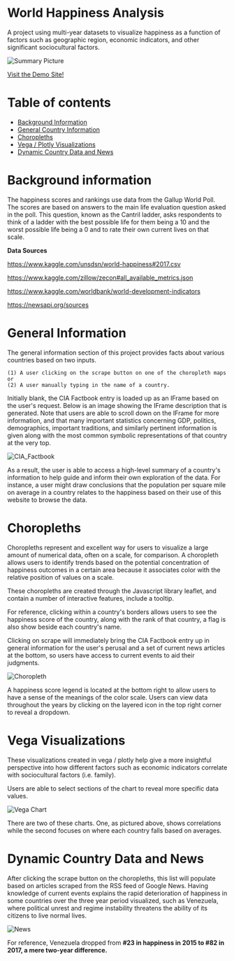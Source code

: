 # World Happiness Analysis
A project using multi-year datasets to visualize happiness as a function of factors such as geographic region, economic indicators, and other significant sociocultural factors.

![Summary Picture](https://i.imgur.com/5HJ9JzN.png)

[Visit the Demo Site!](https://rocky-everglades-66561.herokuapp.com/)

Table of contents
=================

<!--ts-->
   * [Background Information](#Background-information)
   * [General Country Information](#General-Information)
   * [Choropleths](#Choropleths)
   * [Vega / Plotly Visualizations](#Vega-Visualizations)
   * [Dynamic Country Data and News](#Dynamic-Country-Data-and-News)

<!--te-->

# Background information
The happiness scores and rankings use data from the Gallup World Poll.
The scores are based on answers to the main life evaluation question asked in the poll.
This question, known as the Cantril ladder, asks respondents to think of a ladder with the best possible life for them being a 10 and the worst possible life being a 0 and to rate their own current lives on that scale.

**Data Sources**

https://www.kaggle.com/unsdsn/world-happiness#2017.csv

https://www.kaggle.com/zillow/zecon#all_available_metrics.json

https://www.kaggle.com/worldbank/world-development-indicators

https://newsapi.org/sources


General Information
=================
The general information section of this project provides facts about various countries based on two inputs. 

    (1) A user clicking on the scrape button on one of the choropleth maps or 
    (2) A user manually typing in the name of a country.

Initially blank, the CIA Factbook entry is loaded up as an IFrame based on the user's request. Below is an image showing the IFrame description that is generated. Note that users are able to scroll down on the IFrame for more information, and that many important statistics concerning GDP, politics, demographics, important traditions, and similarly pertinent information is given along with the most common symbolic representations of that country at the very top.

![CIA_Factbook](https://i.imgur.com/VcTU12J.png)

As a result, the user is able to access a high-level summary of a country's information to help guide and inform their own exploration of the data. For instance, a user might draw conclusions that the population per square mile on average in a country relates to the happiness based on their use of this website to browse the data.

Choropleths
=================
Choropleths represent and excellent way for users to visualize a large amount of numerical data, often on a scale, for comparison. A choropleth allows users to identify trends based on the potential concentration of happiness outcomes in a certain area because it associates color with the relative position of values on a scale.

These choropleths are created through the Javascript library leaflet, and contain a number of interactive features, include a tooltip.

For reference, clicking within a country's borders allows users to see the happiness score of the country, along with the rank of that country, a flag is also show beside each country's name.

Clicking on scrape will immediately bring the CIA Factbook entry up in general information for the user's perusal and a set of current news articles at the bottom, so users have access to current events to aid their judgments.

![Choropleth](https://i.imgur.com/ZFE73VS.png)

A happiness score legend is located at the bottom right to allow users to have a sense of the meanings of the color scale. Users can view data throughout the years by clicking on the layered icon in the top right corner to reveal a dropdown.

Vega Visualizations
=================
These visualizations created in vega / plotly help give a more insightful perspective into how different factors such as economic indicators correlate with sociocultural factors (i.e. family).

Users are able to select sections of the chart to reveal more specific data values.

![Vega Chart](https://i.imgur.com/ZU7fIwo.png)

There are two of these charts. One, as pictured above, shows correlations while the second focuses on where each country falls based on averages.

Dynamic Country Data and News
=================
After clicking the scrape button on the choropleths, this list will populate based on articles scraped from the RSS feed of Google News. Having knowledge of current events explains the rapid deterioration of happiness in some countries over the three year period visualized, such as Venezuela, where political unrest and regime instability threatens the ability of its citizens to live normal lives.

![News](https://i.imgur.com/FjclMDY.png)

For reference, Venezuela dropped from **#23 in happiness in 2015 to #82 in 2017, a mere two-year difference.**